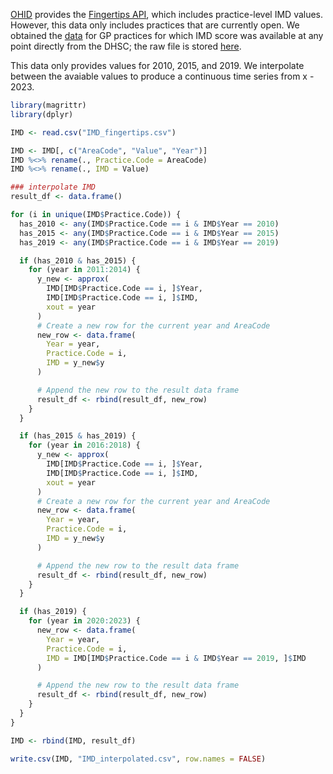 [OHID](https://fingertips.phe.org.uk/search/deprivation%20index#page/4/gid/1/pat/159/par/K02000001/ati/15/are/E92000001/iid/93553/age/1/sex/4/cat/-1/ctp/-1/yrr/1/cid/4/tbm/1)
provides the [Fingertips API](https://fingertips.phe.org.uk/api), which
includes practice-level IMD values. However, this data only includes
practices that are currently open. We obtained the
[data](https://github.com/camappel/HEEC/blob/main/data/IMD/IMD.csv) for
GP practices for which IMD score was available at any point directly
from the DHSC; the raw file is stored
[here](https://github.com/camappel/HEEC/blob/main/data/IMD/IMD_fingertips.csv).

This data only provides values for 2010, 2015, and 2019. We interpolate
between the avaiable values to produce a continuous time series from x -
2023.

``` r
library(magrittr)
library(dplyr)

IMD <- read.csv("IMD_fingertips.csv")

IMD <- IMD[, c("AreaCode", "Value", "Year")]
IMD %<>% rename(., Practice.Code = AreaCode)
IMD %<>% rename(., IMD = Value)

### interpolate IMD
result_df <- data.frame()

for (i in unique(IMD$Practice.Code)) {
  has_2010 <- any(IMD$Practice.Code == i & IMD$Year == 2010)
  has_2015 <- any(IMD$Practice.Code == i & IMD$Year == 2015)
  has_2019 <- any(IMD$Practice.Code == i & IMD$Year == 2019)

  if (has_2010 & has_2015) {
    for (year in 2011:2014) {
      y_new <- approx(
        IMD[IMD$Practice.Code == i, ]$Year,
        IMD[IMD$Practice.Code == i, ]$IMD,
        xout = year
      )
      # Create a new row for the current year and AreaCode
      new_row <- data.frame(
        Year = year,
        Practice.Code = i,
        IMD = y_new$y
      )

      # Append the new row to the result data frame
      result_df <- rbind(result_df, new_row)
    }
  }

  if (has_2015 & has_2019) {
    for (year in 2016:2018) {
      y_new <- approx(
        IMD[IMD$Practice.Code == i, ]$Year,
        IMD[IMD$Practice.Code == i, ]$IMD,
        xout = year
      )
      # Create a new row for the current year and AreaCode
      new_row <- data.frame(
        Year = year,
        Practice.Code = i,
        IMD = y_new$y
      )

      # Append the new row to the result data frame
      result_df <- rbind(result_df, new_row)
    }
  }

  if (has_2019) {
    for (year in 2020:2023) {
      new_row <- data.frame(
        Year = year,
        Practice.Code = i,
        IMD = IMD[IMD$Practice.Code == i & IMD$Year == 2019, ]$IMD
      )

      # Append the new row to the result data frame
      result_df <- rbind(result_df, new_row)
    }
  }
}

IMD <- rbind(IMD, result_df)

write.csv(IMD, "IMD_interpolated.csv", row.names = FALSE)
```
